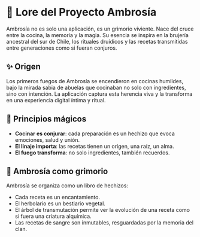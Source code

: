 # 🌙 Lore del Proyecto Ambrosía

Ambrosía no es solo una aplicación, es un grimorio viviente. Nace del cruce entre la cocina, la memoria y la magia. Su esencia se inspira en la brujería ancestral del sur de Chile, los rituales druídicos y las recetas transmitidas entre generaciones como si fueran conjuros.

## ✨ Origen

Los primeros fuegos de Ambrosía se encendieron en cocinas humildes, bajo la mirada sabia de abuelas que cocinaban no solo con ingredientes, sino con intención. La aplicación captura esta herencia viva y la transforma en una experiencia digital íntima y ritual.

## 🔮 Principios mágicos

- **Cocinar es conjurar**: cada preparación es un hechizo que evoca emociones, salud y unión.
- **El linaje importa**: las recetas tienen un origen, una raíz, un alma.
- **El fuego transforma**: no solo ingredientes, también recuerdos.

## 🧙 Ambrosía como grimorio

Ambrosía se organiza como un libro de hechizos:
- Cada receta es un encantamiento.
- El herbolario es un bestiario vegetal.
- El árbol de transmutación permite ver la evolución de una receta como si fuera una criatura alquímica.
- Las recetas de sangre son inmutables, resguardadas por la memoria del clan.

